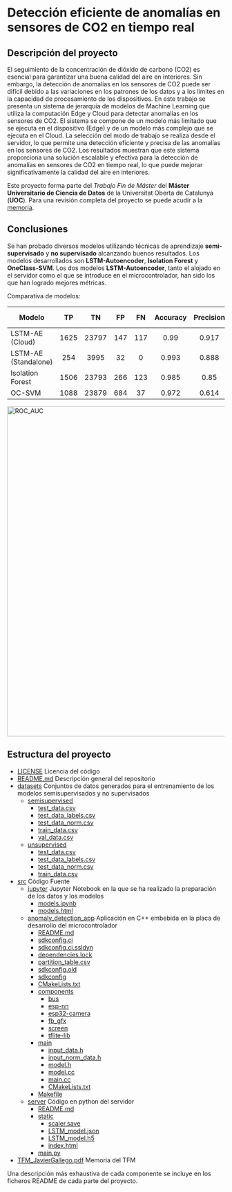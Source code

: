 # Detección eficiente de anomalías en sensores de CO2 en tiempo real

## Descripción del proyecto

El seguimiento de la concentración de dióxido de carbono (CO2) es esencial para garantizar una buena calidad del aire en interiores. Sin embargo, la detección de anomalías en los sensores de CO2 puede ser difícil debido a las variaciones en los patrones de los datos y a los límites en la capacidad de procesamiento de los dispositivos. En este trabajo se presenta un sistema de jerarquía de modelos de Machine Learning que utiliza la computación Edge y Cloud para detectar anomalías en los sensores de CO2. El sistema se compone de un modelo más limitado que se ejecuta en el dispositivo (Edge) y de un modelo más complejo que se ejecuta en el Cloud. La selección del modo de trabajo se realiza desde el servidor, lo que permite una detección eficiente y precisa de las anomalías en los sensores de CO2. Los resultados muestran que este sistema proporciona una solución escalable y efectiva para la detección de anomalías en sensores de CO2 en tiempo real, lo que puede mejorar significativamente la calidad del aire en interiores.

Este proyecto forma parte del *Trabajo Fin de Máster* del **Máster Universitario de Ciencia de Datos** de la Universitat Oberta de Catalunya (**UOC**). 
Para una revisión completa del proyecto se puede acudir a la [memoria](TFM_JavierGallego.pdf).

## Conclusiones

Se han probado diversos modelos utilizando técnicas de aprendizaje **semi-supervisado** y **no supervisado** alcanzando buenos resultados. Los modelos desarrollados son **LSTM-Autoencoder**, **Isolation Forest** y **OneClass-SVM**.
Los dos modelos **LSTM-Autoencoder**, tanto el alojado en el servidor como el que se introduce en el microcontrolador, han sido los que han logrado mejores métricas.

Comparativa de modelos:

| **Modelo**           | **TP** | **TN** | **FP** | **FN** | **Accuracy** | **Precision** | **Recall** | **F1-score** |
|----------------------|:------:|:------:|:------:|:------:|:------------:|:-------------:|:----------:|:------------:|
| LSTM-AE (Cloud)      |  1625  |  23797 |   147  |   117  |     0.99     |     0.917     |    0.933   |     0.925    |
| LSTM-AE (Standalone) |   254  |  3995  |   32   |    0   |     0.993    |     0.888     |      1     |     0.941    |
| Isolation Forest     |  1506  |  23793 |   266  |   123  |     0.985    |      0.85     |    0.924   |     0.886    |
| OC-SVM               |  1088  |  23879 |   684  |   37   |     0.972    |     0.614     |    0.967   |     0.751    |

<img width="765" alt="ROC_AUC" src="https://github.com/jgallego9/CO2-indoor-anomaly-detection/assets/38666733/bccf16fc-a2a4-4023-950f-54ecdcbd9ca4">

## Estructura del proyecto

 * [LICENSE](./LICENSE) Licencia del código
 * [README.md](./README.md) Descripción general del repositorio
 * [datasets](./datasets) Conjuntos de datos generados para el entrenamiento de los modelos semisupervisados y no supervisados
    * [semisupervised](./datasets/semisupervised)
      * [test_data.csv](./datasets/semisupervised/test_data.csv)
      * [test_data_labels.csv](./datasets/semisupervised/test_data_labels.csv)
      * [test_data_norm.csv](./datasets/semisupervised/test_data_norm.csv)
      * [train_data.csv](./datasets/semisupervised/train_data.csv)
      * [val_data.csv](./datasets/semisupervised/val_data.csv)
    * [unsupervised](./datasets/unsupervised)
      * [test_data.csv](./datasets/unsupervised/test_data.csv)
      * [test_data_labels.csv](./datasets/unsupervised/test_data_labels.csv)
      * [test_data_norm.csv](./datasets/unsupervised/test_data_norm.csv)
      * [train_data.csv](./datasets/unsupervised/train_data.csv)
 * [src](./src) Código Fuente
    * [jupyter](./src/jupyter) Jupyter Notebook en la que se ha realizado la preparación de los datos y los modelos
      * [models.ipynb](./src/jupyter/models.ipynb)
      * [models.html](./src/jupyter/models.html)
    * [anomaly_detection_app](./src/anomaly_detection_app) Aplicación en C++ embebida en la placa de desarrollo del microcontrolador
      * [README.md](./src/anomaly_detection_app/README.md)
      * [sdkconfig.ci](./src/anomaly_detection_app/sdkconfig.ci)
      * [sdkconfig.ci.ssldyn](./src/anomaly_detection_app/sdkconfig.ci.ssldyn)
      * [dependencies.lock](./src/anomaly_detection_app/dependencies.lock)
      * [partition_table.csv](./src/anomaly_detection_app/partition_table.csv)
      * [sdkconfig.old](./src/anomaly_detection_app/sdkconfig.old)
      * [sdkconfig](./src/anomaly_detection_app/sdkconfig)
      * [CMakeLists.txt](./src/anomaly_detection_app/CMakeLists.txt)
      * [components](./src/anomaly_detection_app/components)
        * [bus](./src/anomaly_detection_app/components/bus)
        * [esp-nn](./src/anomaly_detection_app/components/esp-nn)
        * [esp32-camera](./src/anomaly_detection_app/components/esp32-camera)
        * [fb_gfx](./src/anomaly_detection_app/components/fb_gfx)
        * [screen](./src/anomaly_detection_app/components/screen)
        * [tflite-lib](./src/anomaly_detection_app/components/tflite-lib)
      * [main](./src/anomaly_detection_app/main)
        * [input_data.h](./src/anomaly_detection_app/main/input_data.h)
        * [input_norm_data.h](./src/anomaly_detection_app/main/input_norm_data.h)
        * [model.h](./src/anomaly_detection_app/main/model.h)
        * [model.cc](./src/anomaly_detection_app/main/model.cc)
        * [main.cc](./src/anomaly_detection_app/main/main.cc)
        * [CMakeLists.txt](./src/anomaly_detection_app/main/CMakeLists.txt)
      * [Makefile](./src/anomaly_detection_app/Makefile)
    * [server](./src/server) Código en python del servidor
        * [README.md](./src/server/README.md)
        * [static](./src/server/static)
          * [scaler.save](./src/server/static/scaler.save)
          * [LSTM_model.json](./src/server/static/LSTM_model.json)
          * [LSTM_model.h5](./src/server/static/LSTM_model.h5)
          * [index.html](./src/server/static/index.html)
        * [main.py](./src/server/main.py)
 * [TFM_JavierGallego.pdf](./TFM_JavierGallego.pdf) Memoria del TFM

Una descripción más exhaustiva de cada componente se incluye en los ficheros README de cada parte del proyecto.

